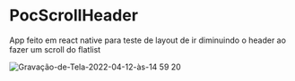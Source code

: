 # PocScrollHeader
App feito em react native para teste de layout de ir diminuindo o header ao fazer um scroll do flatlist

![Gravação-de-Tela-2022-04-12-às-14 59 20](https://user-images.githubusercontent.com/14877139/163025248-2741966f-c4b7-462e-850e-89a86f4303dd.gif)
